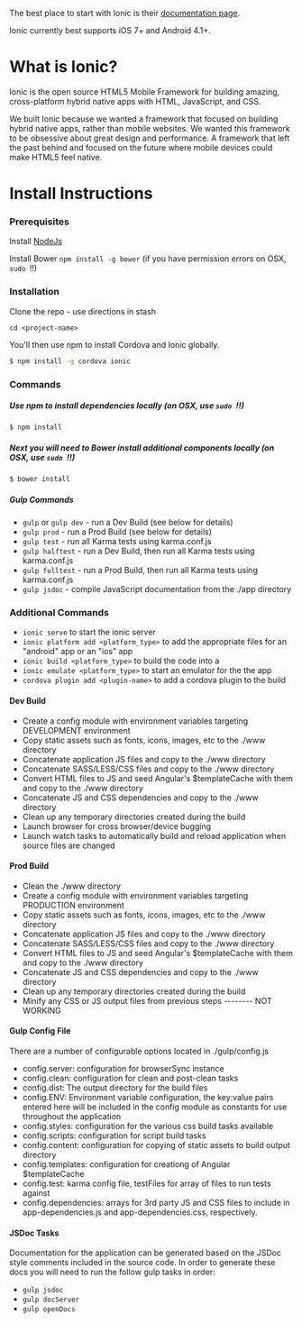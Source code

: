 The best place to start with Ionic is their [documentation page](http://ionicframework.com/docs/).

Ionic currently best supports iOS 7+ and Android 4.1+.


# What is Ionic?
Ionic is the open source HTML5 Mobile Framework for building amazing, cross-platform hybrid native apps with HTML, JavaScript, and CSS.

We built Ionic because we wanted a framework that focused on building hybrid native apps, rather than mobile websites. We wanted this framework to be obsessive about great design and performance. A framework that left the past behind and focused on the future where mobile devices could make HTML5 feel native.


Install Instructions
=================

### Prerequisites

Install [NodeJs](https://nodejs.org/)

Install Bower ```npm install -g bower``` (if you have permission errors on OSX, ```sudo ```!!)

### Installation

Clone the repo - use directions in stash



```
cd <project-name>
```

You'll then use npm to install Cordova and Ionic globally.

```bash
$ npm install -g cordova ionic
```

### Commands

##### Use npm to install dependencies locally (on OSX, use ```sudo ```!!)

```bash
$ npm install
```

##### Next you will need to Bower install additional components locally (on OSX, use ```sudo ```!!)

```bash
$ bower install
```

##### Gulp Commands

* `gulp` or `gulp dev` - run a Dev Build (see below for details)
* `gulp prod` - run a Prod Build (see below for details)
* `gulp test` - run all Karma tests using karma.conf.js
* `gulp halftest` - run a Dev Build, then run all Karma tests using karma.conf.js
* `gulp fulltest` - run a Prod Build, then run all Karma tests using karma.conf.js
* `gulp jsdoc` - compile JavaScript documentation from the ./app directory


### Additional Commands

* `ionic serve` to start the ionic server
* `ionic platform add <platform_type>` to add the appropriate files for an "android" app or an "ios" app
* `ionic build <platform_type>` to build the code into a 
* `ionic emulate <platform_type>` to start an emulator for the the app
* `cordova plugin add <plugin-name>` to add a cordova plugin to the build


#### Dev Build

* Create a config module with environment variables targeting DEVELOPMENT environment
* Copy static assets such as fonts, icons, images, etc to the ./www directory
* Concatenate application JS files and copy to the ./www directory
* Concatenate SASS/LESS/CSS files and copy to the ./www directory
* Convert HTML files to JS and seed Angular's $templateCache with them and copy to the ./www directory
* Concatenate JS and CSS dependencies and copy to the ./www directory
* Clean up any temporary directories created during the build
* Launch browser for cross browser/device bugging
* Launch watch tasks to automatically build and reload application when source files are changed


#### Prod Build

* Clean the ./www directory
* Create a config module with environment variables targeting PRODUCTION environment
* Copy static assets such as fonts, icons, images, etc to the ./www directory
* Concatenate application JS files and copy to the ./www directory
* Concatenate SASS/LESS/CSS files and copy to the ./www directory
* Convert HTML files to JS and seed Angular's $templateCache with them and copy to the ./www directory
* Concatenate JS and CSS dependencies and copy to the ./www directory
* Clean up any temporary directories created during the build
* Minify any CSS or JS output files from previous steps -------- NOT WORKING

#### Gulp Config File

There are a number of configurable options located in ./gulp/config.js

* config.server: configuration for browserSync instance
* config.clean: configuration for clean and post-clean tasks
* config.dist: The output directory for the build files
* config.ENV: Environment variable configuration, the key:value pairs entered here will be included in the config module as constants for use throughout the application
* config.styles: configuration for the various css build tasks available
* config.scripts: configuration for script build tasks
* config.content: configuration for copying of static assets to build output directory
* config.templates: configuration for creationg of Angular $templateCache
* config.test: karma config file, testFiles for array of files to run tests against
* config.dependencies: arrays for 3rd party JS and CSS files to include in app-dependencies.js and app-dependencies.css, respectively.


#### JSDoc Tasks

Documentation for the application can be generated based on the JSDoc style comments included in the source code.  In order to generate these docs you
will need to run the follow gulp tasks in order:

* `gulp jsdoc`
* `gulp docServer`
* `gulp openDocs`